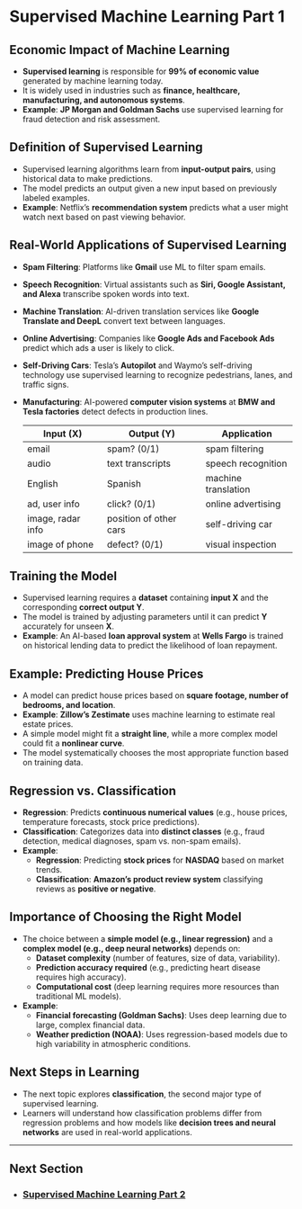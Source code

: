 # Supervised Machine Learning Part 1

## Economic Impact of Machine Learning
- **Supervised learning** is responsible for **99% of economic value** generated by machine learning today.
- It is widely used in industries such as **finance, healthcare, manufacturing, and autonomous systems**.
- **Example**: **JP Morgan and Goldman Sachs** use supervised learning for fraud detection and risk assessment.

## Definition of Supervised Learning
- Supervised learning algorithms learn from **input-output pairs**, using historical data to make predictions.
- The model predicts an output given a new input based on previously labeled examples.
- **Example**: Netflix’s **recommendation system** predicts what a user might watch next based on past viewing behavior.

## Real-World Applications of Supervised Learning
- **Spam Filtering**: Platforms like **Gmail** use ML to filter spam emails.
- **Speech Recognition**: Virtual assistants such as **Siri, Google Assistant, and Alexa** transcribe spoken words into text.
- **Machine Translation**: AI-driven translation services like **Google Translate and DeepL** convert text between languages.
- **Online Advertising**: Companies like **Google Ads and Facebook Ads** predict which ads a user is likely to click.
- **Self-Driving Cars**: Tesla’s **Autopilot** and Waymo’s self-driving technology use supervised learning to recognize pedestrians, lanes, and traffic signs.
- **Manufacturing**: AI-powered **computer vision systems** at **BMW and Tesla factories** detect defects in production lines.

    | **Input (X)**            | **Output (Y)**               | **Application**          |
    |--------------------------|------------------------------|--------------------------|
    | email                    | spam? (0/1)                  | spam filtering           |
    | audio                    | text transcripts             | speech recognition       |
    | English                  | Spanish                      | machine translation      |
    | ad, user info            | click? (0/1)                 | online advertising       |
    | image, radar info        | position of other cars       | self-driving car         |
    | image of phone           | defect? (0/1)                | visual inspection        |

## Training the Model
- Supervised learning requires a **dataset** containing **input X** and the corresponding **correct output Y**.
- The model is trained by adjusting parameters until it can predict **Y** accurately for unseen **X**.
- **Example**: An AI-based **loan approval system** at **Wells Fargo** is trained on historical lending data to predict the likelihood of loan repayment.

## Example: Predicting House Prices
- A model can predict house prices based on **square footage, number of bedrooms, and location**.
- **Example**: **Zillow’s Zestimate** uses machine learning to estimate real estate prices.
- A simple model might fit a **straight line**, while a more complex model could fit a **nonlinear curve**.
- The model systematically chooses the most appropriate function based on training data.

## Regression vs. Classification
- **Regression**: Predicts **continuous numerical values** (e.g., house prices, temperature forecasts, stock price predictions).
- **Classification**: Categorizes data into **distinct classes** (e.g., fraud detection, medical diagnoses, spam vs. non-spam emails).
- **Example**:
  - **Regression**: Predicting **stock prices** for **NASDAQ** based on market trends.
  - **Classification**: **Amazon’s product review system** classifying reviews as **positive or negative**.

## Importance of Choosing the Right Model
- The choice between a **simple model (e.g., linear regression)** and a **complex model (e.g., deep neural networks)** depends on:
  - **Dataset complexity** (number of features, size of data, variability).
  - **Prediction accuracy required** (e.g., predicting heart disease requires high accuracy).
  - **Computational cost** (deep learning requires more resources than traditional ML models).
- **Example**:
  - **Financial forecasting (Goldman Sachs)**: Uses deep learning due to large, complex financial data.
  - **Weather prediction (NOAA)**: Uses regression-based models due to high variability in atmospheric conditions.

## Next Steps in Learning
- The next topic explores **classification**, the second major type of supervised learning.
- Learners will understand how classification problems differ from regression problems and how models like **decision trees and neural networks** are used in real-world applications.

---
## Next Section
- ### [Supervised Machine Learning Part 2](Supervised_Machine_Learning_Part_2.md)

